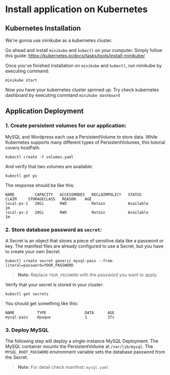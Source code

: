 # Install application on Kubernetes

## Kubernetes Installation 

We're gonna use minikube as a kubernetes cluster. 

Go ahead and install `minikube` and `kubectl` on your computer. Simply follow this guide: https://kubernetes.io/docs/tasks/tools/install-minikube/

Once you've finished installation on `minikube` and `kubectl`, run minikube by executing command: 

```  shell
minikube start
```

Now you have your kubernetes cluster spinned up. Try check kubernetes dashboard by executing command `minikube dashboard`

## Application Deployment 

### 1. Create persistent volumes for our application: 

MySQL and Wordpress each use a PersistentVolume to store data. While Kubernetes supports many different types of PersistentVolumes, this tutorial covers hostPath.

``` shell
kubectl create -f volumes.yaml
```

And verify that two volumes are available: 

``` shell 
kubectl get pv 
```

The response should be like this:

```
NAME         CAPACITY   ACCESSMODES   RECLAIMPOLICY   STATUS      CLAIM     STORAGECLASS   REASON    AGE
local-pv-1   20Gi       RWO           Retain          Available                                      1m
local-pv-2   20Gi       RWO           Retain          Available                                      1m
```

### 2. Store database password as `secret`:

A Secret is an object that stores a piece of sensitive data like a password or key. The manifest files are already configured to use a Secret, but you have to create your own Secret.  

``` shell
kubectl create secret generic mysql-pass --from-literal=password=YOUR_PASSWORD
```

> **Note**: Replace `YOUR_PASSWORD` with the password you want to apply.

Verify that your secret is stored in your cluster: 

``` shell
kubectl get secrets
```

You should get something like this:

```
NAME          TYPE                 DATA      AGE
mysql-pass    Opaque               1         37s
```


### 3. Deploy MySQL

The following step will deploy a single-instance MySQL Deployment. The MySQL container mounts the PersistentVolume at `/var/lib/mysql`. The `MYSQL_ROOT_PASSWORD` environment variable sets the database password from the Secret.

> **Note**: For detail check manifest: `mysql.yaml` 

